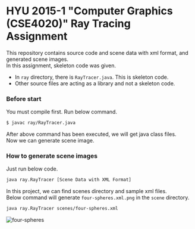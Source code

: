 # HYU 2015-1 "Computer Graphics (CSE4020)" Ray Tracing Assignment

This repository contains source code and scene data with xml format, and generated scene images.  
In this assignment, skeleton code was given.
- In ```ray``` directory, there is ```RayTracer.java```. This is skeleton code.
- Other source files are acting as a library and not a skeleton code.


### Before start

You must compile first. Run below command.
```sh
$ javac ray/RayTracer.java
```

After above command has been executed, we will get java class files.  
Now we can generate scene image.


### How to generate scene images

Just run below code.
```sh
java ray.RayTracer [Scene Data with XML Format]
```

In this project, we can find scenes directory and sample xml files.  
Below command will generate ```four-spheres.xml.png``` in the ```scene``` directory.

```sh
java ray.RayTracer scenes/four-spheres.xml
```
![four-spheres](https://github.com/khhan1993/2015-HYU-CSE-Computer-Graphics-Ray-Tracing-Assignment/raw/master/scenes/four-spheres.xml.png)
